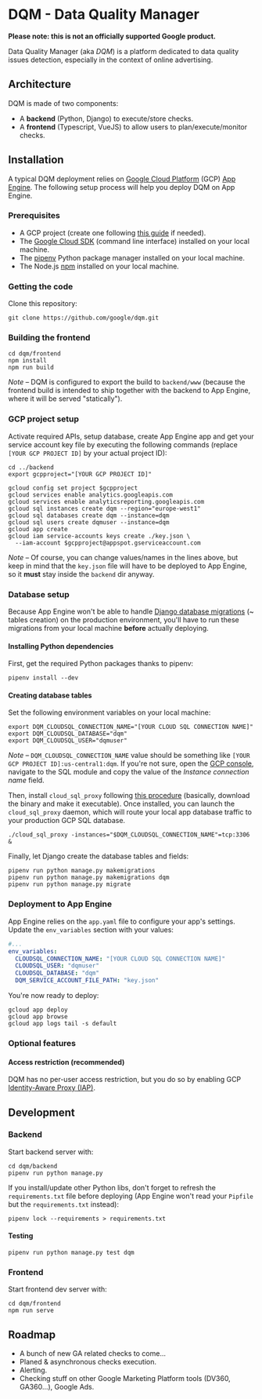 # DQM - Data Quality Manager

__Please note: this is not an officially supported Google product.__

Data Quality Manager (aka _DQM_) is a platform dedicated to data quality issues detection, especially in the context of online advertising.


## Architecture

DQM is made of two components:

- A __backend__ (Python, Django) to execute/store checks.
- A __frontend__ (Typescript, VueJS) to allow users to plan/execute/monitor checks.


## Installation

A typical DQM deployment relies on [Google Cloud Platform](https://cloud.google.com/gcp/) (GCP) [App Engine](https://cloud.google.com/appengine/). The following setup process will help you deploy DQM on App Engine.

### Prerequisites

- A GCP project (create one following [this guide](https://cloud.google.com/resource-manager/docs/creating-managing-projects) if needed).
- The [Google Cloud SDK](https://cloud.google.com/sdk/docs) (command line interface) installed on your local machine.
- The [pipenv](https://github.com/pypa/pipenv) Python package manager installed on your local machine.
- The Node.js [npm](https://www.npmjs.com/get-npm) installed on your local machine.

### Getting the code

Clone this repository:

```
git clone https://github.com/google/dqm.git
```

### Building the frontend

```shell
cd dqm/frontend
npm install
npm run build
```

_Note_ – DQM is configured to export the build to `backend/www` (because the frontend build is intended to ship together with the backend to App Engine, where it will be served "statically").


### GCP project setup

Activate required APIs, setup database, create App Engine app and get your service account key file by executing the following commands (replace `[YOUR GCP PROJECT ID]` by your actual project ID):

```shell
cd ../backend
export gcpproject="[YOUR GCP PROJECT ID]"

gcloud config set project $gcpproject
gcloud services enable analytics.googleapis.com
gcloud services enable analyticsreporting.googleapis.com
gcloud sql instances create dqm --region="europe-west1"
gcloud sql databases create dqm --instance=dqm
gcloud sql users create dqmuser --instance=dqm
gcloud app create
gcloud iam service-accounts keys create ./key.json \
  --iam-account $gcpproject@appspot.gserviceaccount.com
```

_Note_ – Of course, you can change values/names in the lines above, but keep in mind that the `key.json` file will have to be deployed to App Engine, so it __must__ stay inside the `backend` dir anyway.

### Database setup

Because App Engine won't be able to handle [Django database migrations](https://docs.djangoproject.com/en/3.0/topics/migrations/) (~ tables creation) on the production environment, you'll have to run these migrations from your local machine __before__ actually deploying.

#### Installing Python dependencies

First, get the required Python packages thanks to pipenv:

```shell
pipenv install --dev
```

#### Creating database tables

Set the following environment variables on your local machine:

```shell
export DQM_CLOUDSQL_CONNECTION_NAME="[YOUR CLOUD SQL CONNECTION NAME]"
export DQM_CLOUDSQL_DATABASE="dqm"
export DQM_CLOUDSQL_USER="dqmuser"
```

_Note_ – `DQM_CLOUDSQL_CONNECTION_NAME` value should be something like `[YOUR GCP PROJECT ID]:us-central1:dqm`. If you're not sure, open the [GCP console](https://console.cloud.google.com/), navigate to the SQL module and copy the value of the _Instance connection name_ field.

Then, install `cloud_sql_proxy` following [this procedure](https://cloud.google.com/sql/docs/mysql/connect-admin-proxy#install) (basically, download the binary and make it executable). Once installed, you can launch the `cloud_sql_proxy` daemon, which will route your local app database traffic to your production GCP SQL database.

```shell
./cloud_sql_proxy -instances="$DQM_CLOUDSQL_CONNECTION_NAME"=tcp:3306 &
```

Finally, let Django create the database tables and fields:

```shell
pipenv run python manage.py makemigrations
pipenv run python manage.py makemigrations dqm
pipenv run python manage.py migrate
```

### Deployment to App Engine

App Engine relies on the `app.yaml` file to configure your app's settings. Update the `env_variables` section with your values:

```yaml
#...
env_variables:
  CLOUDSQL_CONNECTION_NAME: "[YOUR CLOUD SQL CONNECTION NAME]"
  CLOUDSQL_USER: "dqmuser"
  CLOUDSQL_DATABASE: "dqm"
  DQM_SERVICE_ACCOUNT_FILE_PATH: "key.json"
```

You're now ready to deploy:

```shell
gcloud app deploy
gcloud app browse
gcloud app logs tail -s default
```

### Optional features

#### Access restriction (recommended)

DQM has no per-user access restriction, but you do so by enabling GCP [Identity-Aware Proxy (IAP)](https://cloud.google.com/iap/docs/app-engine-quickstart).


## Development

### Backend

Start backend server with:

```shell
cd dqm/backend
pipenv run python manage.py
```

If you install/update other Python libs, don't forget to refresh the `requirements.txt` file before deploying (App Engine won't read your `Pipfile` but the `requirements.txt` instead):

```shell
pipenv lock --requirements > requirements.txt
```

#### Testing

```shell
pipenv run python manage.py test dqm
```

### Frontend

Start frontend dev server with:

```shell
cd dqm/frontend
npm run serve
```

## Roadmap

- A bunch of new GA related checks to come...
- Planed & asynchronous checks execution.
- Alerting.
- Checking stuff on other Google Marketing Platform tools (DV360, GA360...), Google Ads.
